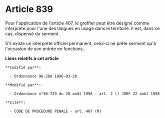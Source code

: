 # Article 839

Pour l'application de l'article 407, le greffier peut être désigné comme interprète pour l'une des langues en usage dans le
territoire. Il est, dans ce cas, dispensé du serment.

S'il existe un interprète officiel permanent, celui-ci ne prête serment qu'à l'occasion de son entrée en fonctions.

**Liens relatifs à cet article**

	**Codifié par**:

	  - Ordonnance 96-268 1996-03-28

	**Modifié par**:

	  - Ordonnance n°98-729 du 20 août 1998 - art. 2 () JORF 22 août 1998

	**Cite**:

	  - CODE DE PROCEDURE PENALE - art. 407 (M)
